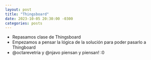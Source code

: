```yaml
---
layout: post
title: "Thingsboard"
date: 2023-10-05 20:30:00 -0300
categories: posts
---
```

- Repasamos clase de Thingsboard
- Empezamos a pensar la lógica de la solución para poder pasarlo a Thingboard
- @octarevetria y @njavo piensan y piensan! :0

